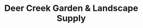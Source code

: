 ---
title: "Deer Creek Garden & Landscape Supply"
url: /shelton/deer-creek-garden-and-landscape-supply/
shop: garden centre
---